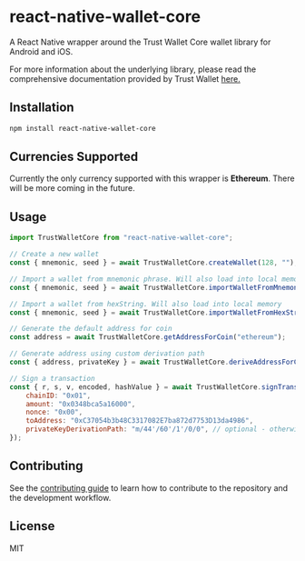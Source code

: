 # react-native-wallet-core

A React Native wrapper around the Trust Wallet Core wallet library for Android and iOS.

For more information about the underlying library, please read the comprehensive documentation provided by Trust Wallet [here.](https://developer.trustwallet.com/wallet-core)

## Installation

```sh
npm install react-native-wallet-core
```

## Currencies Supported

Currently the only currency supported with this wrapper is **Ethereum**. There will be more coming in the future.

## Usage

```js
import TrustWalletCore from "react-native-wallet-core";

// Create a new wallet
const { mnemonic, seed } = await TrustWalletCore.createWallet(128, "");

// Import a wallet from mnemonic phrase. Will also load into local memory
const { mnemonic, seed } = await TrustWalletCore.importWalletFromMnemonic("ripple scissors kick mammal hire column oak again sun offer wealth tomorrow wagon turn fatal", "");

// Import a wallet from hexString. Will also load into local memory
const { mnemonic, seed } = await TrustWalletCore.importWalletFromHexString("<HEX_STRING>", "");

// Generate the default address for coin
const address = await TrustWalletCore.getAddressForCoin("ethereum");

// Generate address using custom derivation path
const { address, privateKey } = await TrustWalletCore.deriveAddressForCoin("ethereum", "m/44'/60'/1'/0/0");

// Sign a transaction
const { r, s, v, encoded, hashValue } = await TrustWalletCore.signTransactionForCoin("ethereum", {
    chainID: "0x01",
    amount: "0x0348bca5a16000",
    nonce: "0x00",
    toAddress: "0xC37054b3b48C3317082E7ba872d7753D13da4986",
    privateKeyDerivationPath: "m/44'/60'/1'/0/0", // optional - otherwise default address is used
});

```

## Contributing

See the [contributing guide](CONTRIBUTING.md) to learn how to contribute to the repository and the development workflow.

## License

MIT
